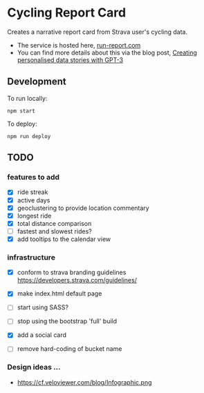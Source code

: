 # Cycling Report Card

Creates a narrative report card from Strava user's cycling data.

 - The service is hosted here, [run-report.com](https://run-report.com/)
 - You can find more details about this via the blog post, [Creating personalised data stories with GPT-3](https://blog.scottlogic.com/2021/12/08/narrative-dashboard.html)

## Development

To run locally:

~~~
npm start
~~~

To deploy:

~~~
npm run deploy
~~~

## TODO 

### features to add
- [x] ride streak
- [x] active days
- [x] geoclustering to provide location commentary
- [x] longest ride
- [x] total distance comparison
- [ ] fastest and slowest rides?
- [x] add tooltips to the calendar view

### infrastructure
- [x] conform to strava branding guidelines https://developers.strava.com/guidelines/
- [x] make index.html default page 
- [ ] start using SASS?
- [ ] stop using the bootstrap 'full' build
- [x] add a social card
- [ ] remove hard-coding of bucket name


### Design ideas ...

 - https://cf.veloviewer.com/blog/Infographic.png
